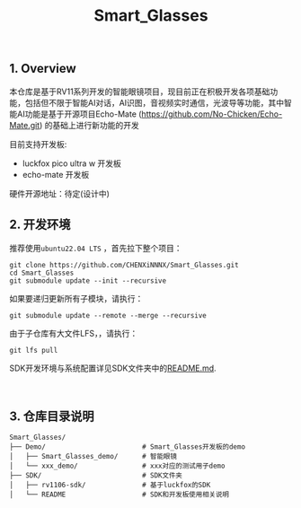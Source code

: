<h1 align="center">Smart_Glasses</h1>

<br>

## 1. Overview

本仓库是基于RV11系列开发的智能眼镜项目，现目前正在积极开发各项基础功能，包括但不限于智能AI对话，AI识图，音视频实时通信，光波导等功能，其中智能AI功能是基于开源项目Echo-Mate (https://github.com/No-Chicken/Echo-Mate.git) 的基础上进行新功能的开发

目前支持开发板:
- luckfox pico ultra w 开发板
- echo-mate 开发板

硬件开源地址：待定(设计中)

## 2. 开发环境

推荐使用`ubuntu22.04 LTS` ，首先拉下整个项目：

```shell
git clone https://github.com/CHENXiNNNX/Smart_Glasses.git
cd Smart_Glasses
git submodule update --init --recursive
```
如果要递归更新所有子模块，请执行：

```shell
git submodule update --remote --merge --recursive
```
由于子仓库有大文件LFS，，请执行：

```shell
git lfs pull
```

SDK开发环境与系统配置详见SDK文件夹中的[README.md](./SDK/README.md).

<br>


## 3. 仓库目录说明

```
Smart_Glasses/
├── Demo/                        # Smart_Glasses开发板的demo
│   ├── Smart_Glasses_demo/      # 智能眼镜
│   └── xxx_demo/                # xxx对应的测试用子demo
├── SDK/                         # SDK文件夹
│   ├── rv1106-sdk/              # 基于luckfox的SDK
│   └── README                   # SDK和开发板使用相关说明
```
